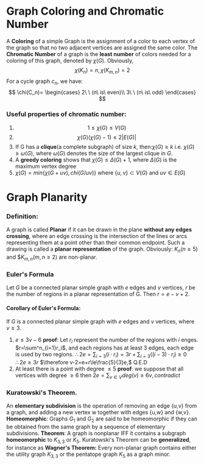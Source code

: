 # Graph Coloring and Chromatic Number
A **Coloring** of a simple Graph is the assignment of a color to each vertex of the graph so that no two adjacent vertices are assigned the same color.
The **Chromatic Number** of a graph is the **least number** of colors needed for a coloring of this graph, denoted by $\chi(G)$.
Obviously, 
$$\chi(K_n)=n, \chi(K_{m,n})=2
$$
For a cycle graph $c_n$, we have:
$$
\chi(C_n)=
\begin{cases}
    2\ \ (n\ is\ even)\\
    3\ \ (n\ is\ odd)
\end{cases}
$$
### Useful properties of chromatic number:
1. $$1\le\chi(G)\le V(G)$$
2. $$\chi(G)(\chi(G)-1)\le 2|E(G)|$$
3. If G has a **clique**(a complete subgraph) of size $k$, then:$\chi(G)\ge k$
i.e. $\chi(G)\ge\omega(G)$, where $\omega(G)$ denotes the size of the largest clique in $G$.
4. A **greedy coloring** shows that $\chi(G) ≤ \Delta (G) + 1$, where $\Delta(G)$ is the maximum vertex degree
5. $\chi(G)=min\{\chi(G+uv), chi(G/uv)\}$ where $\{u,v\}\subset V(G)$ and $uv\in E(G)$
   
# Graph Planarity
### Definition:
A graph is called **Planar** if it can be drawn in the plane **without any edges crossing**, where an edge crossing is the intersection of the lines or arcs representing them at a point other than their common endpoint.
Such a drawing is called a **planar representation** of the graph.
Obviously:
    $K_n(n\ge 5)$ and $$K_{m,n}(m,n \ge 2)$ are non-planar.
### Euler's Formula
Let $G$ be a connected planar simple graph with $e$ edges and $v$ vertices, $r$ be the number of regions in a planar representation of G. 
Then $r = e − v + 2.$
####  Corollary of Euler's Formula:
If $G$ is a connected planar simple graph with $e$ edges and $v$ vertices, where $v ≥ 3$.
1.  $e ≤ 3v−6$
**proof**:
    Let $r_i$ represent the number of the regions with $i$ enges.
    $r=\sum^n_{i=1}r_i$, and each regions has at least 3 edges, each edge is used by two regions.
    $\therefore 2e=\sum_{i=3}(i\cdot r_i)=3r+\sum_{i=3}((i-3)\cdot r_i)\ge0$  
    $\therefore 2e\ge3r$
    $\therefore v-2=e+r\le\frac{5}{3}e,$
    Q.E.D
2. At least there is a point with degree $\le 5$
**proof**:
we suppose that all vertices with degree $\ge6$
then $2e=\sum_{v\in V}deg(v)\ge6v, contradict$

### Kuratowski's Theorem.
An **elementary subdivision** is the operation of removing an edge {u,v} from a graph, and adding a new vertex w together with edges {u,w} and {w,v}.
**Homeomorphic**:
    Graphs $G_1$ and $G_2$ are said to be homeomorphic if they can be obtained from the same graph by a sequence of elementary subdivisions.
**Theorem**:
A graph is nonplanar IFF it contains a subgraph **homeomorphic** to $K_{3,3}$ or $K_5$.
Kuratowski's Theorem can be **generalized**, for instance as **Wagner's Theorem:**
Every non-planar graph contains either the utility graph $K_{3,3}$ or the pentatope graph $K_5$ as a graph minor.